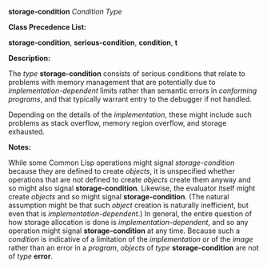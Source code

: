 **storage-condition** *Condition Type* 



**Class Precedence List:** 



**storage-condition**, **serious-condition**, **condition**, **t** 



**Description:** 



The *type* **storage-condition** consists of serious conditions that relate to problems with memory management that are potentially due to *implementation-dependent* limits rather than semantic errors in *conforming programs*, and that typically warrant entry to the debugger if not handled. 



Depending on the details of the *implementation*, these might include such problems as stack overflow, memory region overflow, and storage exhausted. 



**Notes:** 



While some Common Lisp operations might signal *storage-condition* because they are defined to create *objects*, it is unspecified whether operations that are not defined to create *objects* create them anyway and so might also signal **storage-condition**. Likewise, the evaluator itself might create *objects* and so might signal **storage-condition**. (The natural assumption might be that such *object* creation is naturally inefficient, but even that is *implementation-dependent*.) In general, the entire question of how storage allocation is done is *implementation-dependent*, and so any operation might signal **storage-condition** at any time. Because such a *condition* is indicative of a limitation of the *implementation* or of the *image* rather than an error in a *program*, *objects* of *type* **storage-condition** are not of *type* **error**. 



